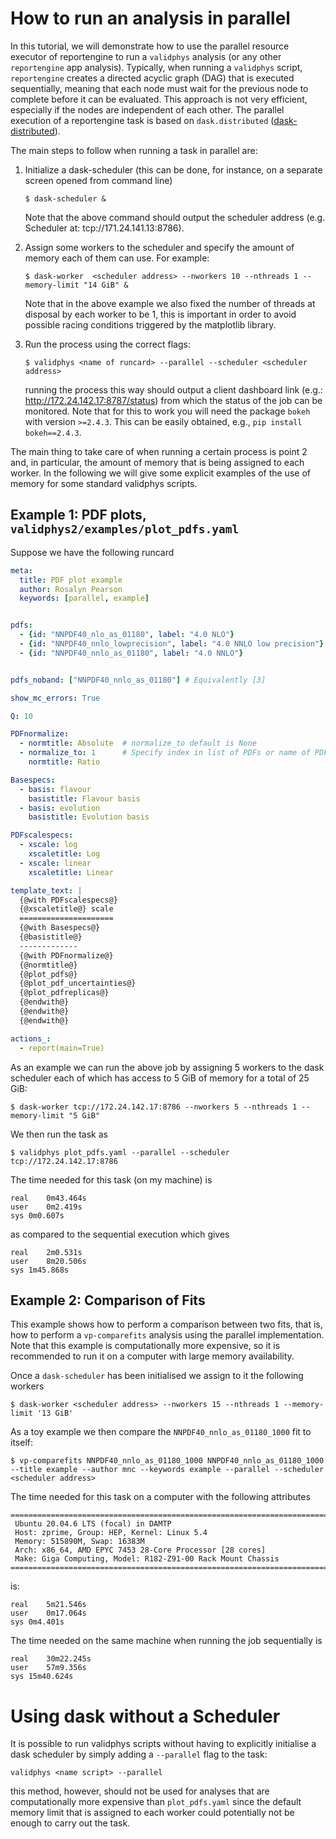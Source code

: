 # How to run an analysis in parallel


In this tutorial, we will demonstrate how to use the parallel resource executor of reportengine to run a `validphys` analysis (or any other `reportengine` app analysis). Typically, when running a `validphys` script, `reportengine` creates a directed acyclic graph (DAG) that is executed sequentially, meaning that each node must wait for the previous node to complete before it can be evaluated. This approach is not very efficient, especially if the nodes are independent of each other. 
The parallel execution of a reportengine task is based on `dask.distributed` ([dask-distributed](https://distributed.dask.org/en/stable/)).

The main steps to follow when running a task in parallel are:

1. Initialize a dask-scheduler (this can be done, for instance, on a separate screen opened from command line)

	```$ dask-scheduler &```

    Note that the above command should output the scheduler address (e.g. Scheduler at:  tcp://171.24.141.13:8786).

2. Assign some workers to the scheduler and specify the amount of memory each of them can use. For example:
	
	```$ dask-worker  <scheduler address> --nworkers 10 --nthreads 1 --memory-limit "14 GiB" &```

    Note that in the above example we also fixed the number of threads at disposal by each worker to be 1, this is important in order to avoid possible racing conditions triggered by the matplotlib library.

3. Run the process using the correct flags:

    ```$ validphys <name of runcard> --parallel --scheduler <scheduler address>```
    
    running the process this way should output a client dashboard link (e.g.: http://172.24.142.17:8787/status) from which the status of the job can be monitored. Note that for this to work you will need the package `bokeh` with version `>=2.4.3`. This can be easily obtained, e.g.,
    ```pip install bokeh==2.4.3```.

The main thing to take care of when running a certain process is point 2 and, in particular, the amount of memory that is being assigned to each worker. In the following we will give some explicit examples of the use of memory for some standard validphys scripts.



Example 1: PDF plots, `validphys2/examples/plot_pdfs.yaml`
----------------------------------------------------------

Suppose we have the following runcard

```yaml
meta:
  title: PDF plot example
  author: Rosalyn Pearson
  keywords: [parallel, example]


pdfs:
  - {id: "NNPDF40_nlo_as_01180", label: "4.0 NLO"}
  - {id: "NNPDF40_nnlo_lowprecision", label: "4.0 NNLO low precision"}
  - {id: "NNPDF40_nnlo_as_01180", label: "4.0 NNLO"}


pdfs_noband: ["NNPDF40_nnlo_as_01180"] # Equivalently [3]

show_mc_errors: True

Q: 10 

PDFnormalize:
  - normtitle: Absolute  # normalize_to default is None
  - normalize_to: 1      # Specify index in list of PDFs or name of PDF
    normtitle: Ratio

Basespecs:
  - basis: flavour
    basistitle: Flavour basis
  - basis: evolution
    basistitle: Evolution basis

PDFscalespecs:
  - xscale: log
    xscaletitle: Log
  - xscale: linear
    xscaletitle: Linear

template_text: |
  {@with PDFscalespecs@}
  {@xscaletitle@} scale
  =====================
  {@with Basespecs@}
  {@basistitle@}
  -------------
  {@with PDFnormalize@}
  {@normtitle@}
  {@plot_pdfs@}
  {@plot_pdf_uncertainties@}
  {@plot_pdfreplicas@}          
  {@endwith@}
  {@endwith@}
  {@endwith@}

actions_:
  - report(main=True)

```

As an example we can run the above job by assigning 5 workers to the dask scheduler each of which has access to 5 GiB of memory for a total of 25 GiB:

```$ dask-worker tcp://172.24.142.17:8786 --nworkers 5 --nthreads 1 --memory-limit "5 GiB"```

We then run the task as

`$ validphys plot_pdfs.yaml --parallel --scheduler tcp://172.24.142.17:8786`

The time needed for this task (on my machine) is 

```console
real	0m43.464s
user	0m2.419s
sys	0m0.607s
```

as compared to the sequential execution which gives 

```console
real	2m0.531s
user	8m20.506s
sys	1m45.868s
```




Example 2: Comparison of Fits
-----------------------------

This example shows how to perform a comparison between two fits, that is, how to perform a `vp-comparefits` analysis using the parallel implementation.
Note that this example is computationally more expensive, so it is recommended to run it on a computer with large memory availability.

Once a `dask-scheduler` has been initialised we assign to it the following workers

```$ dask-worker <scheduler address> --nworkers 15 --nthreads 1 --memory-limit '13 GiB'```

As a toy example we then compare the `NNPDF40_nnlo_as_01180_1000` fit to itself:

```$ vp-comparefits NNPDF40_nnlo_as_01180_1000 NNPDF40_nnlo_as_01180_1000 --title example --author mnc --keywords example --parallel --scheduler <scheduler address> ```

The time needed for this task on a computer with the following attributes

```console
=========================================================================
 Ubuntu 20.04.6 LTS (focal) in DAMTP
 Host: zprime, Group: HEP, Kernel: Linux 5.4
 Memory: 515890M, Swap: 16383M
 Arch: x86_64, AMD EPYC 7453 28-Core Processor [28 cores]
 Make: Giga Computing, Model: R182-Z91-00 Rack Mount Chassis
=========================================================================
```

is:

```console
real	5m21.546s
user	0m17.064s
sys	0m4.401s
```

The time needed on the same machine when running the job sequentially is

```console
real	30m22.245s
user	57m9.356s
sys	15m40.624s
```

Using dask without a Scheduler
==============================

It is possible to run validphys scripts without having to explicitly initialise a dask scheduler by simply adding a `--parallel` flag to the task:

```validphys <name script> --parallel```

this method, however, should not be used for analyses that are computationally more expensive than `plot_pdfs.yaml` since the default memory limit that is assigned to each worker could potentially not be enough to carry out the task.


